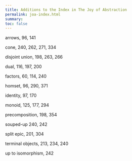 ```yaml
---
title: Additions to the Index in The Joy of Abstraction
permalink: joa-index.html
summary:
toc: false
---
```


arrows, 96, 141

cone, 240, 262, 271, 334

disjoint union, 198, 263, 266

dual, 116, 197, 200

factors, 60, 114, 240

homset, 96, 290, 371

identity, 97, 170

monoid, 125, 177, 294

precomposition, 198, 354

souped-up 240, 242

split epic, 201, 304

terminal objects, 213, 234, 240

up to isomorphism, 242

